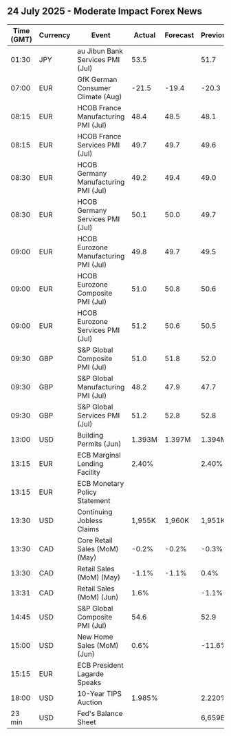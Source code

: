 ## 24 July 2025 - Moderate Impact Forex News

| Time (GMT) | Currency | Event | Actual | Forecast | Previous |
|------|----------|-------|--------|----------|----------|
| 01:30 | JPY | au Jibun Bank Services PMI (Jul) | 53.5 |  | 51.7 |
| 07:00 | EUR | GfK German Consumer Climate (Aug) | -21.5 | -19.4 | -20.3 |
| 08:15 | EUR | HCOB France Manufacturing PMI (Jul) | 48.4 | 48.5 | 48.1 |
| 08:15 | EUR | HCOB France Services PMI (Jul) | 49.7 | 49.7 | 49.6 |
| 08:30 | EUR | HCOB Germany Manufacturing PMI (Jul) | 49.2 | 49.4 | 49.0 |
| 08:30 | EUR | HCOB Germany Services PMI (Jul) | 50.1 | 50.0 | 49.7 |
| 09:00 | EUR | HCOB Eurozone Manufacturing PMI (Jul) | 49.8 | 49.7 | 49.5 |
| 09:00 | EUR | HCOB Eurozone Composite PMI (Jul) | 51.0 | 50.8 | 50.6 |
| 09:00 | EUR | HCOB Eurozone Services PMI (Jul) | 51.2 | 50.6 | 50.5 |
| 09:30 | GBP | S&P Global Composite PMI (Jul) | 51.0 | 51.8 | 52.0 |
| 09:30 | GBP | S&P Global Manufacturing PMI (Jul) | 48.2 | 47.9 | 47.7 |
| 09:30 | GBP | S&P Global Services PMI (Jul) | 51.2 | 52.8 | 52.8 |
| 13:00 | USD | Building Permits (Jun) | 1.393M | 1.397M | 1.394M |
| 13:15 | EUR | ECB Marginal Lending Facility | 2.40% |  | 2.40% |
| 13:15 | EUR | ECB Monetary Policy Statement |  |  |  |
| 13:30 | USD | Continuing Jobless Claims | 1,955K | 1,960K | 1,951K |
| 13:30 | CAD | Core Retail Sales (MoM) (May) | -0.2% | -0.2% | -0.3% |
| 13:30 | CAD | Retail Sales (MoM) (May) | -1.1% | -1.1% | 0.4% |
| 13:31 | CAD | Retail Sales (MoM) (Jun) | 1.6% |  | -1.1% |
| 14:45 | USD | S&P Global Composite PMI (Jul) | 54.6 |  | 52.9 |
| 15:00 | USD | New Home Sales (MoM) (Jun) | 0.6% |  | -11.6% |
| 15:15 | EUR | ECB President Lagarde Speaks |  |  |  |
| 18:00 | USD | 10-Year TIPS Auction | 1.985% |  | 2.220% |
| 23 min | USD | Fed's Balance Sheet |  |  | 6,659B |
